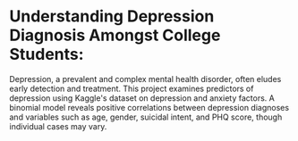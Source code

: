# Understanding Depression Diagnosis Amongst College Students:

Depression, a prevalent and complex mental health disorder, often eludes early detection and treatment. This project examines predictors of depression using Kaggle's dataset on depression and anxiety factors. A binomial model reveals positive correlations between depression diagnoses and variables such as age, gender, suicidal intent, and PHQ score, though individual cases may vary.

